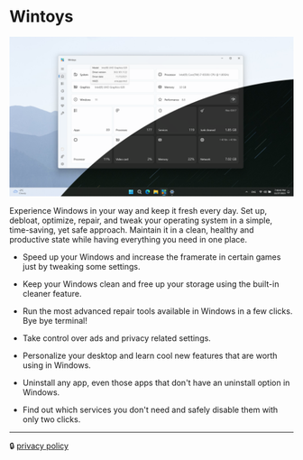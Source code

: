 # Wintoys

![home screenshot](assets/home.png)

Experience Windows in your way and keep it fresh every day. Set up, debloat, optimize, repair, and tweak your operating system in a simple, time-saving, yet safe approach. Maintain it in a clean, healthy and productive state while having everything you need in one place.

- Speed up your Windows and increase the framerate in certain games just by tweaking some settings.

- Keep your Windows clean and free up your storage using the built-in cleaner feature.

- Run the most advanced repair tools available in Windows in a few clicks. Bye bye terminal!

- Take control over ads and privacy related settings.

- Personalize your desktop and learn cool new features that are worth using in Windows.

- Uninstall any app, even those apps that don't have an uninstall option in Windows.

- Find out which services you don't need and safely disable them with only two clicks.

___

🔒 [privacy policy](privacy.md)
